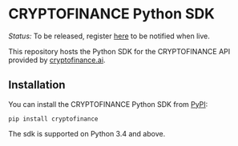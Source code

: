 # CRYPTOFINANCE Python SDK

*Status:*  To be released, register [here](https://docs.google.com/forms/d/e/1FAIpQLSejlxXCsPwSIoZ3JHcfwpKXneghyd0ViRe0yicyA5eD914n2Q/viewform) to be notified when live.

This repository hosts the Python SDK for the CRYPTOFINANCE API provided by [cryptofinance.ai](https://cryptofinance.ai/).

## Installation

You can install the CRYPTOFINANCE Python SDK from [PyPI](https://pypi.org/project/cryptofinance/):

```
pip install cryptofinance
```

The sdk is supported on Python 3.4 and above.

